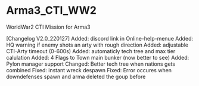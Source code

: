 # Arma3_CTI_WW2
WorldWar2 CTI Mission for Arma3

[Changelog V2.0_220127]
Added: discord link in Online-help-menue
Added: HQ warning if enemy shots an arty with rough direction
Added: adjustable CTI-Arty timeout (0-600s)
Added: automaticly tech tree and max tier calulation
Added: 4 Flags to Town main bunker (now better to see)
Added: Pylon manager support
Changed: Better tech tree when nations gets combined
Fixed: instant wreck despawn
Fixed: Error occures when downdefenses spawn and arma deleted the goup before